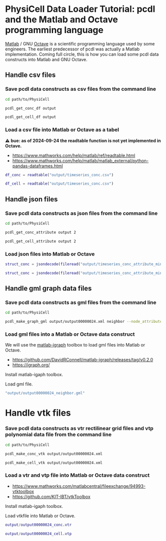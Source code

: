 # PhysiCell Data Loader Tutorial: pcdl and the Matlab and Octave programming language

[Matlab](https://www.mathworks.com/products/matlab.html) / GNU [Octave](https://octave.org/)
is a scientific programming language used by some engineers.
The earliest predecessor of pcdl was actually a Matlab implementation.
Coming full circle, this is how you can load some pcdl data constructs into Matlab and GNU Octave.

<!-- bue 20240903: could someone test and update who actuallty knows matlab or octave? -->


## Handle csv files

### Save pcdl data constructs as csv files from the command line

```bash
cd path/to/PhysiCell
```
```bash
pcdl_get_conc_df output
```
```bash
pcdl_get_cell_df output
```

### Load a csv file into Matlab or Octave as a tabel

&#x26A0; **bue: as of 2024-09-24 the readtable function is not yet implemented in Octave.**

+ https://www.mathworks.com/help/matlab/ref/readtable.html
+ https://www.mathworks.com/help/matlab/matlab_external/python-pandas-dataframes.html

```matlab
df_conc = readtable("output/timeseries_conc.csv")
```
```matlab
df_cell = readtable("output/timeseries_conc.csv")
```



## Handle json files

### Save pcdl data constructs as json files from the command line

```bash
cd path/to/PhysiCell
```
```bash
pcdl_get_conc_attribute output 2
```
```bash
pcdl_get_cell_attribute output 2
```

### Load json files into Matlab or Octave

```matlab
struct_conc = jsondecode(fileread("output/timeseries_conc_attribute_minmax.json"))
```
```matlab
struct_conc = jsondecode(fileread("output/timeseries_conc_attribute_minmax.json"))
```


## Handle gml graph data files

### Save pcdl data constructs as gml files from the command line

```bash
cd path/to/PhysiCell
```
```bash
pcdl_make_graph_gml output/output00000024.xml neighbor --node_attribute cell_type dead oxygen pressure
```

### Load gml files into a Matlab or Octave data construct

We will use the [matlab-igraph](https://www.mathworks.com/matlabcentral/fileexchange/159001-matlab-igraph) toolbox to load gml files into Matlab or Octave.
+ https://github.com/DavidRConnell/matlab-igraph/releases/tag/v0.2.0
+ https://igraph.org/

Install matlab-igaph toolbox.

Load gml file.

```matlab
"output/output00000024_neighbor.gml"
```


# Handle vtk files

### Save pcdl data constructs as vtr rectilinear grid files and vtp polynomial data file from the command line

```bash
cd path/to/PhysiCell
```
```bash
pcdl_make_conc_vtk output/output00000024.xml
```
```bash
pcdl_make_cell_vtk output/output00000024.xml
```

### Load a vtr and vtp file into Matlab or Octave data construct

+ https://www.mathworks.com/matlabcentral/fileexchange/94993-vtktoolbox
+ https://github.com/KIT-IBT/vtkToolbox

Install matlab-igaph toolbox.

Load vtkfile into Matlab or Octave.

```matlab
output/output00000024_conc.vtr
```
```matlab
output/output00000024_cell.vtp
```
